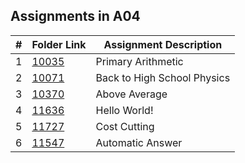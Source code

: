 ##  Assignments in A04

|   #   | Folder Link | Assignment Description |
| :---: | ----------- | ---------------------- |
|   1   | [10035](./10035)    | Primary Arithmetic          |
|   2   | [10071](./10071)    | Back to High School Physics        |
|   3   | [10370](./10370)    | Above Average          |
|   4   | [11636](./11636)    | Hello World!         |
|   5   | [11727](./11727)    | Cost Cutting         |
|   6   | [11547](./11547)    | Automatic Answer        |